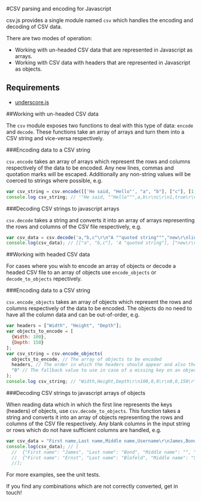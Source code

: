 #CSV parsing and encoding for Javascript

csv.js provides a single module named `csv` which handles the encoding and decoding of CSV data.

There are two modes of operation:

- Working with un-headed CSV data that are represented in Javascript as arrays.
- Working with CSV data with headers that are represented in Javascript as objects.

## Requirements

- [underscore.js](http://documentcloud.github.com/underscore/)

##Working with un-headed CSV data

The ``csv`` module exposes two functions to deal with this type of data: `encode` and `decode`. These functions take an array of arrays and turn them into a CSV string and vice-versa respectively.

###Encoding data to a CSV string

`csv.encode` takes an array of arrays which represent the rows and columns respectively of the data to be encoded. Any new lines, commas and quotation marks will be escaped. Additionally any non-string values will be coerced to strings where possible, e.g.

```javascript
var csv_string = csv.encode([['He said, "Hello"', "a", "b"], ["c"], [1, true]]);
console.log csv_string; // '"He said, ""Hello""",a,b\r\nc\r\n1,true\r\n
```

###Decoding CSV strings to javascript arrays

`csv.decode` takes a string and converts it into an array of arrays representing the rows and columns of the CSV file respectively, e.g.

```javascript
var csv_data = csv.decode('a,"b,c"\r\n"A ""quoted string""","new\r\nline"');
console.log(csv_data); // [["a", "b,c"], 'A "quoted string"], ["new\r\nline"]]
```

##Working with headed CSV data

For cases where you wish to encode an array of objects or decode a headed CSV file to an array of objects use ``encode_objects`` or ``decode_to_objects`` repectively.

###Encoding data to a CSV string

`csv.encode_objects` takes an array of objects which represent the rows and columns respectively of the data to be encoded. The objects do no need to have all the column data and can be out-of-order, e.g.

```javascript
var headers = ["Width", "Height", "Depth"];
var objects_to_encode = [
  {Width: 100},
  {Depth: 150}
];
var csv_string = csv.encode_objects(
  objects_to_encode, // The array of objects to be encoded
  headers, // The order in which the headers should appear and also the keys to look-up the values in each object
  "0" // The fallback value to use in case of a missing key on an object
);
console.log csv_string; // "Width,Height,Depth\r\n100,0,0\r\n0,0,150\r\n"
```

###Decoding CSV strings to javascript arrays of objects

When reading data which in which the first line represents the keys (headers) of objects, use `csv.decode_to_objects`. This function takes a string and converts it into an array of objects representing the rows and columns of the CSV file respectively. Any blank columns in the input string or rows which do not have sufficient columns are handled, e.g.

```javascript
var csv_data = "First name,Last name,Middle name,Username\r\nJames,Bond,,jb007\r\nErnst,Blofeld,Stavro\r\n";
console.log(csv_data); // [
  //  {"First name": "James", "Last name": "Bond", "Middle name": "", "Username": "jb007"},
  //  {"First name": "Ernst", "Last name": "Blofeld", "Middle name": "Stavro", "Username": ""}
  //];
```

For more examples, see the unit tests.

If you find any combinations which are not correctly converted, get in touch!